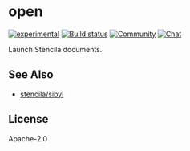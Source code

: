 # open

[![experimental](https://img.shields.io/badge/stability-experimental-orange.svg)](http://github.com/badges/stability-badges)
[![Build status](https://travis-ci.org/stencila/open.svg?branch=master)](https://travis-ci.org/stencila/open)
[![Community](https://img.shields.io/badge/join-community-green.svg)](https://community.stenci.la)
[![Chat](https://badges.gitter.im/stencila/stencila.svg)](https://gitter.im/stencila/stencila)

Launch Stencila documents.

## See Also
- [stencila/sibyl](https://github.com/stencila/sibyl)

## License
Apache-2.0
